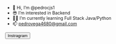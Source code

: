 - 👋 Hi, I’m @pedrocjs1
- 😎 I’m interested in Backend
- 👨‍💻 I’m currently learning Full Stack Java/Python
- 📫 pedrovega4680@gmail.com



<button> Instragram </button>
<!---
pedrocjs1/pedrocjs1 is a ✨ special ✨ repository because its `README.md` (this file) appears on your GitHub profile.
You can click the Preview link to take a look at your changes.
--->
